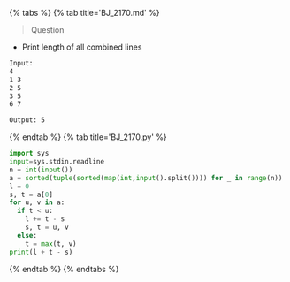 {% tabs %}
{% tab title='BJ_2170.md' %}

> Question

* Print length of all combined lines

```txt
Input:
4
1 3
2 5
3 5
6 7

Output: 5
```

{% endtab %}
{% tab title='BJ_2170.py' %}

```py
import sys
input=sys.stdin.readline
n = int(input())
a = sorted(tuple(sorted(map(int,input().split()))) for _ in range(n))
l = 0
s, t = a[0]
for u, v in a:
  if t < u:
    l += t - s
    s, t = u, v
  else:
    t = max(t, v)
print(l + t - s)
```

{% endtab %}
{% endtabs %}
